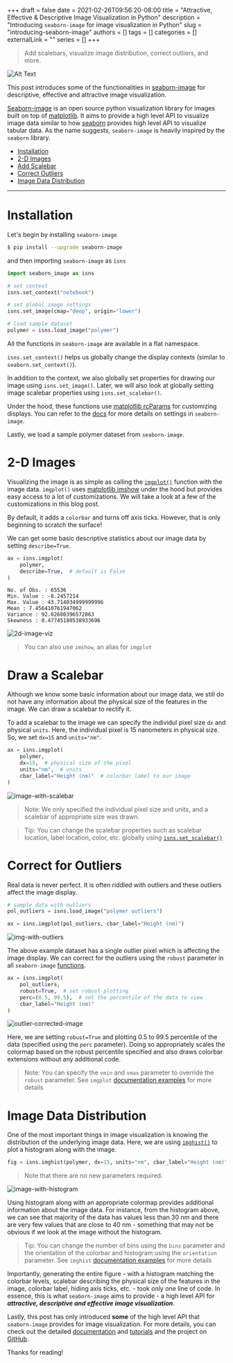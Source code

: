 +++ 
draft = false
date = 2021-02-26T09:56:20-08:00
title = "Attractive, Effective & Descriptive Image Visualization in Python"
description = "Introducing `seaborn-image` for image visualization in Python"
slug = "introducing-seaborn-image"
authors = []
tags = []
categories = []
externalLink = ""
series = []
+++

> Add scalebars, visualize image distribution, correct outliers, and more.

![Alt Text](https://dev-to-uploads.s3.amazonaws.com/i/1d1ajhzj0n67b4qbwdsl.png)

This post introduces some of the functionalities in [seaborn-image](https://github.com/SarthakJariwala/seaborn-image) for descriptive, effective and attractive image visualization.

[Seaborn-image](https://github.com/SarthakJariwala/seaborn-image) is an open source python visualization library for images built on top of [matplotlib](https://matplotlib.org/). It aims to provide a high level API to visualize image data similar to how [seaborn](https://seaborn.pydata.org/) provides high level API to visualize tabular data. As the name suggests, `seaborn-image` is heavily inspired by the `seaborn` library.

- [Installation](#installation)
- [2-D Images](#2-d-images)
- [Add Scalebar](#draw-a-scalebar)
- [Correct Outliers](#correct-for-outliers)
- [Image Data Distribution](#image-data-distribution)

---

# Installation

Let's begin by installing `seaborn-image`
```bash
$ pip install --upgrade seaborn-image
```
and then importing `seaborn-image` as `isns`

```python
import seaborn_image as isns

# set context 
isns.set_context("notebook")

# set global image settings
isns.set_image(cmap="deep", origin="lower")

# load sample dataset
polymer = isns.load_image("polymer")
```

All the functions in `seaborn-image` are available in a flat namespace.

`isns.set_context()` helps us globally change the display contexts (similar to `seaborn.set_context()`). 

In addition to the context, we also globally set properties for drawing our image using `isns.set_image()`. Later, we will also look at globally setting image scalebar properties using `isns.set_scalebar()`. 

Under the hood, these functions use [matplotlib rcParams](https://matplotlib.org/tutorials/introductory/customizing.html) for customizing displays. You can refer to the [docs](https://seaborn-image.readthedocs.io/en/latest/api/_context.html) for more details on settings in `seaborn-image`.

Lastly, we load a sample polymer dataset from `seaborn-image`.

# 2-D Images

Visualizing the image is as simple as calling the [`imgplot()`](https://seaborn-image.readthedocs.io/en/latest/api/imgplot.html) function with the image data. `imgplot()` uses [matplotlib imshow](https://matplotlib.org/3.2.1/api/_as_gen/matplotlib.pyplot.imshow.html) under the hood but provides easy access to a lot of customizations. We will take a look at a few of the customizations in this blog post.

By default, it adds a `colorbar` and turns off axis ticks. However, that is only beginning to scratch the surface! 

We can get some basic descriptive statistics about our image data by setting `describe=True`.

```python
ax = isns.imgplot(
    polymer,
    describe=True,  # default is False
)
```
```
No. of Obs. : 65536
Min. Value : -8.2457214
Max. Value : 43.714034999999996
Mean : 7.456410761947062
Variance : 92.02680396572863
Skewness : 0.47745180538933696
```
![2d-image-viz](https://dev-to-uploads.s3.amazonaws.com/i/bvt3c9rcp82zjslytmyb.png)

> You can also use `imshow`, an alias for `imgplot`

# Draw a Scalebar

Although we know some basic information about our image data, we still do not have any information about the physical size of the features in the image. We can draw a scalebar to rectify it.

To add a scalebar to the image we can specify the individul pixel size `dx` and physical `units`. Here, the individual pixel is 15 nanometers in physical size. So, we set `dx=15` and `units="nm"`. 

```python
ax = isns.imgplot(
    polymer,
    dx=15,  # physical size of the pixel
    units="nm",  # units 
    cbar_label="Height (nm)"  # colorbar label to our image
)
```

![image-with-scalebar](https://dev-to-uploads.s3.amazonaws.com/i/ry9cmfgr6iq1m906a992.png)

> Note: We only specified the individual pixel size and units, and a scalebar of appropriate size was drawn.

> Tip: You can change the scalebar properties such as scalebar location, label location, color, etc. globally using [`isns.set_scalebar()`](https://seaborn-image.readthedocs.io/en/latest/api/_context.html#seaborn_image.set_scalebar)

# Correct for Outliers

Real data is never perfect. It is often riddled with outliers and these outliers affect the image display.

```python
# sample data with outliers
pol_outliers = isns.load_image("polymer outliers")

ax = isns.imgplot(pol_outliers, cbar_label="Height (nm)")
```

![img-with-outliers](https://dev-to-uploads.s3.amazonaws.com/i/xel9ejs2f2058f74ocze.png)

The above example dataset has a single outlier pixel which is affecting the image display. We can correct for the outliers using the `robust` parameter in all `seaborn-image` [functions](https://seaborn-image.readthedocs.io/en/latest/reference.html).

```python
ax = isns.imgplot(
    pol_outliers,
    robust=True,  # set robust plotting
    perc=(0.5, 99.5),  # set the percentile of the data to view
    cbar_label="Height (nm)"
)
```

![outlier-corrected-image](https://dev-to-uploads.s3.amazonaws.com/i/hclbuxcx5edorfain05v.png)

Here, we are setting `robust=True` and plotting 0.5 to 99.5 percentile of the data (specified using the `perc` parameter). Doing so appropriately scales the colormap based on the robust percentile specified and also draws colorbar extensions without any additional code.

> Note: You can specify the `vmin` and `vmax` parameter to override the `robust` parameter. See `imgplot` [documentation examples](https://seaborn-image.readthedocs.io/en/latest/api/imgplot.html) for more details

# Image Data Distribution

One of the most important things in image visualization is knowing the distribution of the underlying image data. Here, we are using [`imghist()`](https://seaborn-image.readthedocs.io/en/latest/api/imghist.html) to plot a histogram along with the image.

```python
fig = isns.imghist(polymer, dx=15, units="nm", cbar_label="Height (nm)")
```
> Note that there are no new parameters required.

![image-with-histogram](https://dev-to-uploads.s3.amazonaws.com/i/1d1ajhzj0n67b4qbwdsl.png)

Using histogram along with an appropriate colormap provides additional information about the image data. For instance, from the histogram above, we can see that majority of the data has values less than 30 nm and there are very few values that are close to 40 nm - something that may not be obvious if we look at the image without the histogram.

> Tip: You can change the number of bins using the `bins` parameter and the orientation of the colorbar and histogram using the `orientation` parameter. See `imghist` [documentation examples](https://seaborn-image.readthedocs.io/en/latest/api/imghist.html) for more details

Importantly, generating the entire figure - with a histogram matching the colorbar levels, scalebar describing the physical size of the features in the image, colorbar label, hiding axis ticks, etc. - took only one line of code. In essence, this is what `seaborn-image` aims to provide - a high level API for **_attractive, descriptive and effective image visualization_**.

Lastly, this post has only introduced **some** of the high level API that `seaborn-image` provides for image visualization. For more details, you can check out the detailed [documentation](https://seaborn-image.readthedocs.io/en/latest/) and [tutorials](https://seaborn-image.readthedocs.io/en/latest/tutorial.html) and the project on [GitHub](https://github.com/SarthakJariwala/seaborn-image).

Thanks for reading!